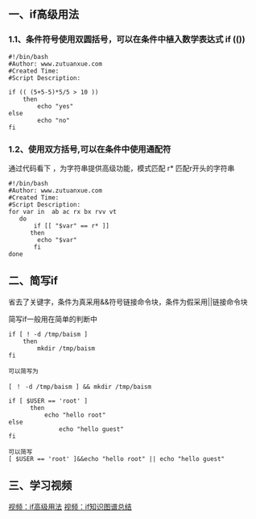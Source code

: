 ## 一、if高级用法

### 1.1、条件符号使用双圆括号，可以在条件中植入数学表达式 if (())

```
#!/bin/bash
#Author: www.zutuanxue.com
#Created Time:
#Script Description: 

if (( (5+5-5)*5/5 > 10 ))
    then
        echo "yes"
else
        echo "no"
fi
```

### 1.2、使用双方括号,可以在条件中使用通配符

通过代码看下 ，为字符串提供高级功能，模式匹配 r* 匹配r开头的字符串

```
#!/bin/bash
#Author: www.zutuanxue.com
#Created Time: 
#Script Description: 
for var in  ab ac rx bx rvv vt
   do
       if [[ "$var" == r* ]]
	  then
		echo "$var"
       fi
done
```

## 二、简写if

省去了关键字，条件为真采用&&符号链接命令块，条件为假采用||链接命令块

简写if一般用在简单的判断中

```
if [ ! -d /tmp/baism ]
    then
        mkdir /tmp/baism
fi

可以简写为

[ ！ -d /tmp/baism ] && mkdir /tmp/baism

if [ $USER == 'root' ]
	  then
	      echo "hello root"
else
			  echo "hello guest"
fi

可以简写
[ $USER == 'root' ]&&echo "hello root" || echo "hello guest"
```

## 三、学习视频

[视频：if高级用法](https://www.bilibili.com/video/BV1Tf4y1v7E2?p=49)
[视频：if知识图谱总结](https://www.bilibili.com/video/BV1Tf4y1v7E2?p=50)